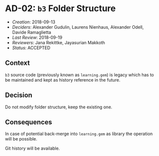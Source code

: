 # AD-02: `b3` Folder Structure
- *Creation*: 2018-09-13
- *Deciders*: Alexander Gudulin, Laurens Nienhaus, Alexander Odell, Davide Ramaglietta
- *Last Review*: 2018-09-19
- *Reviewers*: Jana Rekittke, Jayasurian Makkoth
- *Status*: ACCEPTED

## Context

`b3` source code (previously known as `learning.gem`) is legacy which has to be maintained and kept as history reference in the future.

## Decision

Do not modify folder structure, keep the existing one.

## Consequences

In case of potential back-merge into `learning.gem` as library the operation will be possible.

Git history will be available.
